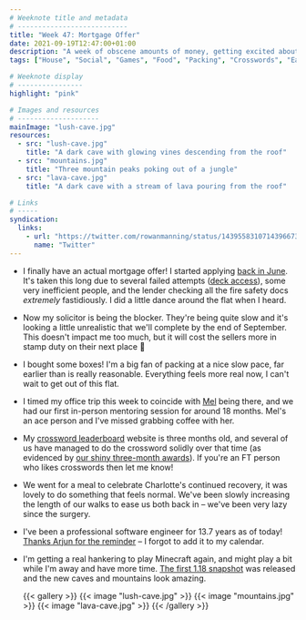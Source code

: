 ```yaml
---
# Weeknote title and metadata
# ---------------------------
title: "Week 47: Mortgage Offer"
date: 2021-09-19T12:47:00+01:00
description: "A week of obscene amounts of money, getting excited about cardboard boxes, lovely coffees with friends, three months of crosswords, and a celebratory meal."
tags: ["House", "Social", "Games", "Food", "Packing", "Crosswords", "Eating Out", "Minecraft", "13.7"]

# Weeknote display
# ----------------
highlight: "pink"

# Images and resources
# --------------------
mainImage: "lush-cave.jpg"
resources:
  - src: "lush-cave.jpg"
    title: "A dark cave with glowing vines descending from the roof"
  - src: "mountains.jpg"
    title: "Three mountain peaks poking out of a jungle"
  - src: "lava-cave.jpg"
    title: "A dark cave with a stream of lava pouring from the roof"

# Links
# -----
syndication:
  links:
    - url: "https://twitter.com/rowanmanning/status/1439558310714396673"
      name: "Twitter"
---
```


  * I finally have an actual mortgage offer! I started applying [back in June](/weeknotes/33/). It's taken this long due to several failed attempts ([deck access](/weeknotes/35/)), some very inefficient people, and the lender checking all the fire safety docs _extremely_ fastidiously. I did a little dance around the flat when I heard.

  * Now my solicitor is being the blocker. They're being quite slow and it's looking a little unrealistic that we'll complete by the end of September. This doesn't impact me too much, but it will cost the sellers more in stamp duty on their next place :grimacing:

  * I bought some boxes! I'm a big fan of packing at a nice slow pace, far earlier than is really reasonable. Everything feels more real now, I can't wait to get out of this flat.

  * I timed my office trip this week to coincide with [Mel](https://twitter.com/Mellywellington) being there, and we had our first in-person mentoring session for around 18 months. Mel's an ace person and I've missed grabbing coffee with her.

  * My [crossword leaderboard](https://crossword.rowanmanning.com/) website is three months old, and several of us have managed to do the crossword solidly over that time (as evidenced by [our shiny three-month awards](https://crossword.rowanmanning.com/leaderboards/2021-09-18/)). If you're an FT person who likes crosswords then let me know!

  * We went for a meal to celebrate Charlotte's continued recovery, it was lovely to do something that feels normal. We've been slowly increasing the length of our walks to ease us both back in – we've been very lazy since the surgery.

  * I've been a professional software engineer for 13.7 years as of today! [Thanks Arjun for the reminder](https://twitter.com/adgad/status/1439482576553529347) – I forgot to add it to my calendar.

  * I'm getting a real hankering to play Minecraft again, and might play a bit while I'm away and have more time. [The first 1.18 snapshot](https://www.minecraft.net/en-us/article/minecraft-snapshot-21w37a) was released and the new caves and mountains look amazing.

    {{< gallery >}}
      {{< image "lush-cave.jpg" >}}
      {{< image "mountains.jpg" >}}
      {{< image "lava-cave.jpg" >}}
    {{< /gallery >}}

